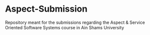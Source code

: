 # Aspect-Submission

Repository meant for the submissions regarding the Aspect & Service Oriented Software Systems course in Ain Shams University
